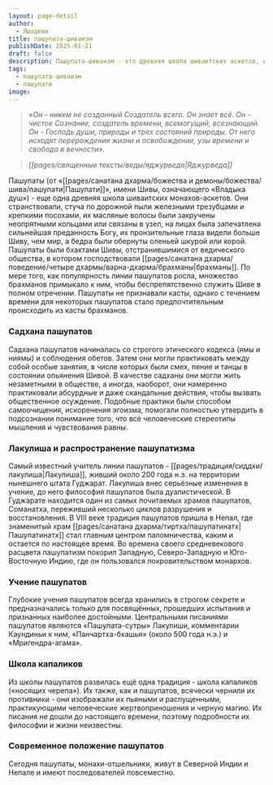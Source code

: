 ```yaml
---
layout: page-detail
author:
  - Яшодеви
title: пашупата-шиваизм
publishDate: 2025-01-21
draft: false
description: Пашупата-шиваизм - это древняя школа шиваитских аскетов, известная своим аскетизмом и отречением от мирских привязанностей. Пашупаты следуют строгим этическим принципам и практикуют различные методы садханы, включая танцы и смех в состоянии опьянения Шивой. Их учение включает в себя философию о Шиве как Владыке душ и создателе всего.
tags:
  - пашупата-шиваизм
  - пашупати
image:
---
```

>*«Он - никем не созданный Создатель всего. Он знает всё. Он - чистое Сознание, создатель времени, всемогущий, всезнающий. Он - Господь души, природы и трех состояний природы. От него исходят перерождения жизни и освобождение, узы времени и свобода в вечности».*  

>*[[pages/священные тексты/веды/яджурведа|Яджурведа]]*

Пашупаты (от «[[pages/санатана дхарма/божества и демоны/божества/шива/пашупати|Пашупати]]», имени Шивы, означающего «Владыка душ») - еще одна древняя школа шиваитских монахов-аскетов. Они странствовали, стуча по дорожной пыли железными трезубцами и крепкими посохами, их масляные волосы были закручены неопрятными кольцами или связаны в узел, на лицах была запечатлена сильнейшая преданность Богу, их пронзительные глаза видели больше Шиву, чем мир, а бедра были обернуты оленьей шкурой или корой. Пашупаты были бхактами Шивы, отстранившимися от ведического общества, в котором господствовали [[pages/санатана дхарма/поведение/четыре дхармы/варна-дхарма/брахманы|брахманы]]. По мере того, как популярность линии пашупатов росла, множество брахманов примыкало к ним, чтобы беспрепятственно служить Шиве в полном отречении. Пашупаты не признавали касты, однако с течением времени для некоторых пашупатов стало предпочтительным происходить из касты брахманов.

### Садхана пашупатов

Садхана пашупатов начиналась со строгого этического кодекса (ямы и ниямы) и соблюдения обетов. Затем они могли практиковать между собой особые занятия, в числе которых были смех, пение и танцы в состоянии опьянения Шивой. В качестве садханы они могли жить незаметными в обществе, а иногда, наоборот, они намеренно практиковали абсурдные и даже скандальные действия, чтобы вызвать общественное осуждение. Подобные практики были способом самоочищения, искоренения эгоизма, помогали полностью утвердить в подсознании понимание того, что все человеческие стереотипы мышления и чувствования равны.

### Лакулиша и распространение пашупатизма

Самый известный учитель линии пашупатов - [[pages/традиция/сиддхи/лакулиша|Лакулиша]], живший около 200 года н.э. на территории нынешнего штата Гуджарат. Лакулиша внес серьёзные изменения в учение, до него философия пашупатов была дуалистической. В Гуджарате находится один из самых почитаемых храмов пашупатов, Соманатха, переживший несколько циклов разрушения и восстановления. В VIII веке традиция пашупатов пришла в Непал, где знаменитый храм [[pages/санатана дхарма/тиртха/пашупатинатх|Пашупатинатх]] стал главным центром паломничества, каким и остается по настоящее время. Во времена своего средневекового расцвета пашупатизм покорил Западную, Северо-Западную и Юго-Восточную Индию, где он пользовался покровительством монархов.

### Учение пашупатов

Глубокие учения пашупатов всегда хранились в строгом секрете и предназначались только для посвящённых, прошедших испытания и признанных наиболее достойными. Центральными писаниями пашупатов являются «Пашупата-сутры» Лакулиши, комментарии Каундиньи к ним, «Панчартха-бхашья» (около 500 года н.э.) и «Мригендра-агама».

### Школа капаликов

Из школы пашупатов развилась ещё одна традиция - школа капаликов («носящих черепа»). Их также, как и пашупатов, всячески чернили их противники - они изображали их пьяными и распущенными, практикующими человеческие жертвоприношения и черную магию. Их писания не дошли до настоящего времени, поэтому подробности их философии и жизни неизвестны.

### Современное положение пашупатов

Сегодня пашупаты, монахи-отшельники, живут в Северной Индии и Непале и имеют последователей повсеместно.